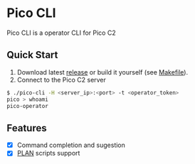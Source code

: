 # Pico CLI

Pico CLI is a operator CLI for Pico C2

## Quick Start

1. Download latest [release](https://github.com/PicoTools/pico-cli/releases) or build it yourself (see [Makefile](https://github.com/PicoTools/pico-cli/blob/master/Makefile)).
2. Connect to the Pico C2 server

```sh
$ ./pico-cli -H <server_ip>:<port> -t <operator_token>
pico > whoami
pico-operator
```

## Features

- [x] Command completion and sugestion
- [x] [PLAN](https://github.com/PicoTools/plan) scripts support
